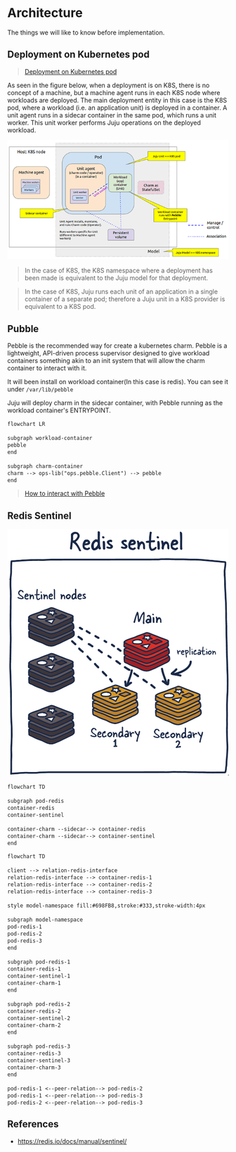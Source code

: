 # Architecture

The things we will like to know before implementation.

## Deployment on Kubernetes pod

> [Deployment on Kubernetes pod](https://juju.is/docs/olm/deployment-of-juju-agents#deployment-on-k8s-pod)

As seen in the figure below, when a deployment is on K8S, there is no concept of a machine, but a machine agent runs in each K8S node where workloads are deployed. The main deployment entity in this case is the K8S pod, where a workload (i.e. an application unit) is deployed in a container. A unit agent runs in a sidecar container in the same pod, which runs a unit worker. This unit worker performs Juju operations on the deployed workload.

![](./imgs/juju-deployment-on-Kubernetes-pod.png)

> In the case of K8S, the K8S namespace where a deployment has been made is equivalent to the Juju model for that deployment.

> In the case of K8S, Juju runs each unit of an application in a single container of a separate pod; therefore a Juju unit in a K8S provider is equivalent to a K8S pod.



## Pubble

Pebble is the recommended way for create a kubernetes charm.
Pebble is a lightweight, API-driven process supervisor designed to give workload containers something akin to an init system that will allow the charm container to interact with it.

It will been install on workload container(In this case is redis). You can see it under `/var/lib/pebble`

Juju will deploy charm in the sidecar container, with Pebble running as the workload container's ENTRYPOINT.

```mermaid
flowchart LR

subgraph workload-container
pebble
end

subgraph charm-container
charm --> ops-lib("ops.pebble.Client") --> pebble
end

```

> [How to interact with Pebble](https://juju.is/docs/sdk/interact-with-pebble)


## Redis Sentinel

![](./imgs/redis-sentinel.png)

```mermaid
flowchart TD

subgraph pod-redis
container-redis
container-sentinel

container-charm --sidecar--> container-redis
container-charm --sidecar--> container-sentinel
end
```

```mermaid
flowchart TD

client --> relation-redis-interface
relation-redis-interface --> container-redis-1
relation-redis-interface --> container-redis-2
relation-redis-interface --> container-redis-3

style model-namespace fill:#698FB8,stroke:#333,stroke-width:4px

subgraph model-namespace
pod-redis-1
pod-redis-2
pod-redis-3
end

subgraph pod-redis-1
container-redis-1
container-sentinel-1
container-charm-1
end

subgraph pod-redis-2
container-redis-2
container-sentinel-2
container-charm-2
end

subgraph pod-redis-3
container-redis-3
container-sentinel-3
container-charm-3
end

pod-redis-1 <--peer-relation--> pod-redis-2
pod-redis-1 <--peer-relation--> pod-redis-3
pod-redis-2 <--peer-relation--> pod-redis-3
```

## References

* https://redis.io/docs/manual/sentinel/
